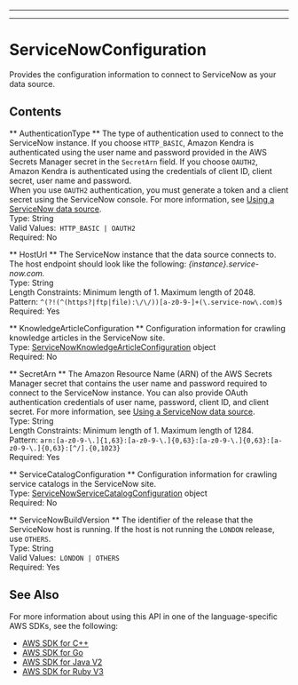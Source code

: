 --------

--------

# ServiceNowConfiguration<a name="API_ServiceNowConfiguration"></a>

Provides the configuration information to connect to ServiceNow as your data source\.

## Contents<a name="API_ServiceNowConfiguration_Contents"></a>

 ** AuthenticationType **   <a name="Kendra-Type-ServiceNowConfiguration-AuthenticationType"></a>
The type of authentication used to connect to the ServiceNow instance\. If you choose `HTTP_BASIC`, Amazon Kendra is authenticated using the user name and password provided in the AWS Secrets Manager secret in the `SecretArn` field\. If you choose `OAUTH2`, Amazon Kendra is authenticated using the credentials of client ID, client secret, user name and password\.  
When you use `OAUTH2` authentication, you must generate a token and a client secret using the ServiceNow console\. For more information, see [Using a ServiceNow data source](https://docs.aws.amazon.com/kendra/latest/dg/data-source-servicenow.html)\.  
Type: String  
Valid Values:` HTTP_BASIC | OAUTH2`   
Required: No

 ** HostUrl **   <a name="Kendra-Type-ServiceNowConfiguration-HostUrl"></a>
The ServiceNow instance that the data source connects to\. The host endpoint should look like the following: *\{instance\}\.service\-now\.com\.*   
Type: String  
Length Constraints: Minimum length of 1\. Maximum length of 2048\.  
Pattern: `^(?!(^(https?|ftp|file):\/\/))[a-z0-9-]+(\.service-now\.com)$`   
Required: Yes

 ** KnowledgeArticleConfiguration **   <a name="Kendra-Type-ServiceNowConfiguration-KnowledgeArticleConfiguration"></a>
Configuration information for crawling knowledge articles in the ServiceNow site\.  
Type: [ServiceNowKnowledgeArticleConfiguration](API_ServiceNowKnowledgeArticleConfiguration.md) object  
Required: No

 ** SecretArn **   <a name="Kendra-Type-ServiceNowConfiguration-SecretArn"></a>
The Amazon Resource Name \(ARN\) of the AWS Secrets Manager secret that contains the user name and password required to connect to the ServiceNow instance\. You can also provide OAuth authentication credentials of user name, password, client ID, and client secret\. For more information, see [Using a ServiceNow data source](https://docs.aws.amazon.com/kendra/latest/dg/data-source-servicenow.html)\.  
Type: String  
Length Constraints: Minimum length of 1\. Maximum length of 1284\.  
Pattern: `arn:[a-z0-9-\.]{1,63}:[a-z0-9-\.]{0,63}:[a-z0-9-\.]{0,63}:[a-z0-9-\.]{0,63}:[^/].{0,1023}`   
Required: Yes

 ** ServiceCatalogConfiguration **   <a name="Kendra-Type-ServiceNowConfiguration-ServiceCatalogConfiguration"></a>
Configuration information for crawling service catalogs in the ServiceNow site\.  
Type: [ServiceNowServiceCatalogConfiguration](API_ServiceNowServiceCatalogConfiguration.md) object  
Required: No

 ** ServiceNowBuildVersion **   <a name="Kendra-Type-ServiceNowConfiguration-ServiceNowBuildVersion"></a>
The identifier of the release that the ServiceNow host is running\. If the host is not running the `LONDON` release, use `OTHERS`\.  
Type: String  
Valid Values:` LONDON | OTHERS`   
Required: Yes

## See Also<a name="API_ServiceNowConfiguration_SeeAlso"></a>

For more information about using this API in one of the language\-specific AWS SDKs, see the following:
+  [AWS SDK for C\+\+](https://docs.aws.amazon.com/goto/SdkForCpp/kendra-2019-02-03/ServiceNowConfiguration) 
+  [AWS SDK for Go](https://docs.aws.amazon.com/goto/SdkForGoV1/kendra-2019-02-03/ServiceNowConfiguration) 
+  [AWS SDK for Java V2](https://docs.aws.amazon.com/goto/SdkForJavaV2/kendra-2019-02-03/ServiceNowConfiguration) 
+  [AWS SDK for Ruby V3](https://docs.aws.amazon.com/goto/SdkForRubyV3/kendra-2019-02-03/ServiceNowConfiguration) 